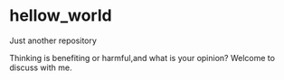 # hellow_world
Just another repository

Thinking is benefiting or harmful,and what is your opinion? Welcome to discuss with me.
